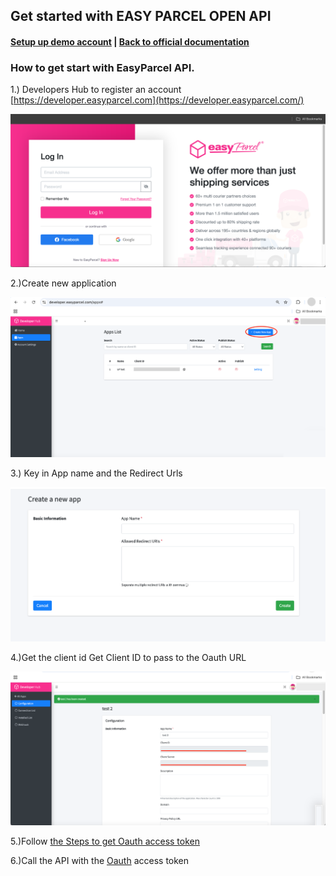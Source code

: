 ## Get started with EASY PARCEL OPEN API

#### [Setup up demo account](2.Setup%20demo%20account.md) | [Back to official documentation](../README.md)

### How to get start with EasyParcel API. 

1.) Developers Hub to register an account [https://developer.easyparcel.com](https://developer.easyparcel.com/)



![Login%20Page.png](../pictures/Login%20Page.png)

2.)Create new application



![create new application.png](../pictures/create%20new%20application.png)

3.) Key in App name and the Redirect Urls



![key in app name and redirect url.png](../pictures/key%20in%20app%20name%20and%20redirect%20url.png)

4.)Get the client id
Get Client ID to pass to the Oauth URL



![get client id.png](../pictures/get%20client%20id.png)

5.)Follow [the Steps to get Oauth access token](Get%20Oauth%20Access%20token.md)

6.)Call the API with the [Oauth](../Oauth%20Authentication.md) access token
